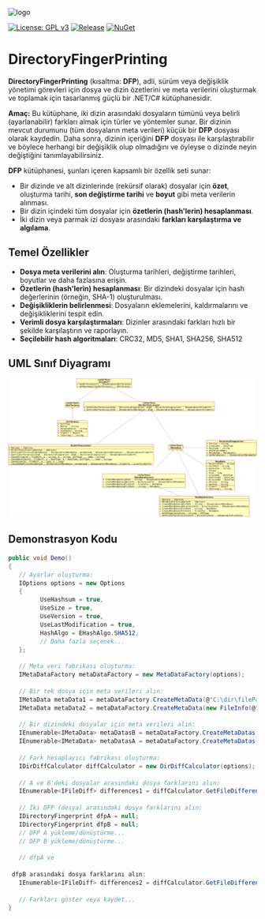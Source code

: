 ![logo](https://raw.githubusercontent.com/pediRAM/DirectoryFingerPrinting/main/Documentation/icon.png)

[![License: GPL v3](https://img.shields.io/badge/License-GPLv3-blue.svg)](https://www.gnu.org/licenses/gpl-3.0)
[![Release](https://img.shields.io/github/release/pediRAM/DirectoryFingerPrinting.svg?sort=semver)](https://github.com/pediRAM/DirectoryFingerPrinting/releases)
[![NuGet](https://img.shields.io/nuget/v/DirectoryFingerPrinting)](https://www.nuget.org/packages/DirectoryFingerPrinting)

# DirectoryFingerPrinting
**DirectoryFingerPrinting** (kısaltma: **DFP**), adli, sürüm veya değişiklik yönetimi görevleri için dosya ve dizin özetlerini ve meta verilerini oluşturmak ve toplamak için tasarlanmış güçlü bir .NET/C# kütüphanesidir.

**Amaç:** Bu kütüphane, iki dizin arasındaki dosyaların tümünü veya belirli (ayarlanabilir) farkları almak için türler ve yöntemler sunar. Bir dizinin mevcut durumunu (tüm dosyaların meta verileri) küçük bir **DFP** dosyası olarak kaydedin. Daha sonra, dizinin içeriğini **DFP** dosyası ile karşılaştırabilir ve böylece herhangi bir değişiklik olup olmadığını ve öyleyse o dizinde neyin değiştiğini tanımlayabilirsiniz.

**DFP** kütüphanesi, şunları içeren kapsamlı bir özellik seti sunar:

- Bir dizinde ve alt dizinlerinde (rekürsif olarak) dosyalar için **özet**, oluşturma tarihi, **son değiştirme tarihi** ve **boyut** gibi meta verilerin alınması.
- Bir dizin içindeki tüm dosyalar için **özetlerin (hash'lerin) hesaplanması**.
- İki dizin veya parmak izi dosyası arasındaki **farkları karşılaştırma ve algılama**.

## Temel Özellikler
- **Dosya meta verilerini alın**: Oluşturma tarihleri, değiştirme tarihleri, boyutlar ve daha fazlasına erişin.
- **Özetlerin (hash'lerin) hesaplanması**: Bir dizindeki dosyalar için hash değerlerinin (örneğin, SHA-1) oluşturulması.
- **Değişikliklerin belirlenmesi**: Dosyaların eklemelerini, kaldırmalarını ve değişikliklerini tespit edin.
- **Verimli dosya karşılaştırmaları**: Dizinler arasındaki farkları hızlı bir şekilde karşılaştırın ve raporlayın.
- **Seçilebilir hash algoritmaları**: CRC32, MD5, SHA1, SHA256, SHA512

## UML Sınıf Diyagramı
![UML Sınıf Diyagramı](UML_Class_Diagram.png)

## Demonstrasyon Kodu
```cs
public void Demo()
{
   // Ayarlar oluşturma:
   IOptions options = new Options
   {
         UseHashsum = true,
         UseSize = true,
         UseVersion = true,
         UseLastModification = true,
         HashAlgo = EHashAlgo.SHA512,
         // Daha fazla seçenek...
   };

   // Meta veri fabrikası oluşturma:
   IMetaDataFactory metaDataFactory = new MetaDataFactory(options);

   // Bir tek dosya için meta verileri alın:
   IMetaData metaData1 = metaDataFactory.CreateMetaData(@"C:\dir\filePath.ext");
   IMetaData metaData2 = metaDataFactory.CreateMetaData(new FileInfo(@"C:\dir\filePath.ext"));

   // Bir dizindeki dosyalar için meta verileri alın:
   IEnumerable<IMetaData> metaDatasB = metaDataFactory.CreateMetaDatas(@"C:\dirPath");
   IEnumerable<IMetaData> metaDatasA = metaDataFactory.CreateMetaDatas(new DirectoryInfo(@"C:\dirPath"));

   // Fark hesaplayıcı fabrikası oluşturma:
   IDirDiffCalculator diffCalculator = new DirDiffCalculator(options);

   // A ve B'deki dosyalar arasındaki dosya farklarını alın:
   IEnumerable<IFileDiff> differences1 = diffCalculator.GetFileDifferencies(metaDatasA, metaDatasB);

   // İki DFP (dosya) arasındaki dosya farklarını alın:
   IDirectoryFingerprint dfpA = null;
   IDirectoryFingerprint dfpB = null;
   // DFP A yükleme/dönüştürme...
   // DFP B yükleme/dönüştürme...

   // dfpA ve

 dfpB arasındaki dosya farklarını alın:
   IEnumerable<IFileDiff> differences2 = diffCalculator.GetFileDifferencies(dfpA, dfpB);

   // Farkları göster veya kaydet...
}
```
